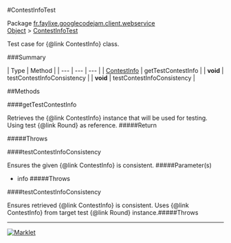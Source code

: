 #ContestInfoTest

Package [fr.faylixe.googlecodejam.client.webservice](README.md)<br>
[Object](../../../../java/langObject.md) > [ContestInfoTest](ContestInfoTest.md)

Test case for {@link ContestInfo} class.

###Summary


| Type | Method |
| --- | --- | --- |
| [ContestInfo](ContestInfo.md) | getTestContestInfo |
| **void** | testContestInfoConsistency |
| **void** | testContestInfoConsistency |

##Methods

####getTestContestInfo


Retrieves the {@link ContestInfo} instance
 that will be used for testing. Using
 test {@link Round} as reference.
#####Return


#####Throws


####testContestInfoConsistency


Ensures the given {@link ContestInfo} is
 consistent.
#####Parameter(s)


* info
#####Throws


####testContestInfoConsistency


Ensures retrieved {@link ContestInfo} is
 consistent. Uses {@link ContestInfo} from
 target test {@link Round} instance.#####Throws


---
[![Marklet](https://img.shields.io/badge/Generated%20by-Marklet-green.svg)](https://github.com/Faylixe/marklet)